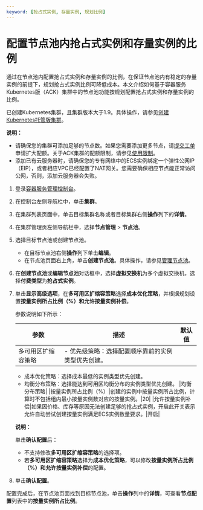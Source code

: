 ```yaml
---
keyword: [抢占式实例, 存量实例, 规划比例]
---
```


# 配置节点池内抢占式实例和存量实例的比例

通过在节点池内配置抢占式实例和存量实例的比例，在保证节点池内有稳定的存量实例的前提下，规划抢占式实例比例可降低成本。本文介绍如何基于容器服务Kubernetes版（ACK）集群中的节点池功能按规划配置抢占式实例和存量实例的比例。

已创建Kubernetes集群，且集群版本大于1.9。具体操作，请参见[创建Kubernetes托管版集群](/cn.zh-CN/Kubernetes集群用户指南/集群/创建集群/创建Kubernetes托管版集群.md)。

**说明：**

-   请确保您的集群可添加足够的节点数。如果您需要添加更多节点，请[提交工单](https://selfservice.console.aliyun.com/ticket/createIndex)申请扩大配额。关于ACK集群的配额限制，请参见[使用限制](/cn.zh-CN/产品简介/使用限制.md)。
-   添加已有云服务器时，请确保您的专有网络中的ECS实例绑定一个弹性公网IP（EIP），或者相应VPC已经配置了NAT网关。您需要确保相应节点能正常访问公网，否则，添加云服务器会失败。

1.  登录[容器服务管理控制台](https://cs.console.aliyun.com)。

2.  在控制台左侧导航栏中，单击**集群**。

3.  在集群列表页面中，单击目标集群名称或者目标集群右侧**操作**列下的**详情**。

4.  在集群管理页左侧导航栏中，选择**节点管理** \> **节点池**。

5.  选择目标节点池或创建节点池。

    -   在目标节点池右侧**操作**列下单击**编辑**。
    -   在节点池页面右上角，单击**创建节点池**。具体操作，请参见[管理节点池](/cn.zh-CN/Kubernetes集群用户指南/节点与节点池/节点池/管理节点池.md)。
6.  在**创建节点池**或**编辑节点池**对话框中，选择**虚拟交换机**为多个虚拟交换机，选择**付费类型**为**抢占式实例**。

7.  单击**显示高级选项**，在**多可用区扩缩容策略**选择**成本优化策略**，并根据规划设置**按量实例所占比例（%）**和**允许按量实例补偿**。

    参数说明如下所示：

    |参数|描述|默认值|
    |--|--|---|
    |多可用区扩缩容策略|    -   优先级策略：选择配置顺序靠前的实例类型优先创建。
    -   成本优化策略：选择成本最低的实例类型优先创建。
    -   均衡分布策略：选择能达到可用区均衡分布的实例类型优先创建。
|均衡分布策略|
    |按量实例所占比例（%）|创建的实例中按量实例所占比例，计算时不包括组内最小按量实例数对应的按量实例。|20|
    |允许按量实例补偿|如果因价格、库存等原因无法创建足够的抢占式实例，开启此开关表示允许自动尝试创建按量实例满足ECS实例数量要求。|开启|

    **说明：**

    单击**确认配置**后：

    -   不支持修改**多可用区扩缩容策略**的选择项。
    -   若**多可用区扩缩容策略**选择为**成本优化策略**，可以修改**按量实例所占比例（%）**和**允许按量实例补偿**的配置。
8.  单击**确认配置**。


配置完成后，在节点池页面找到目标节点池，单击**操作**列中的**详情**，可查看**节点配置**列表中的**按量实例所占比例**。

